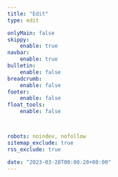 ```yaml
---
title: "Edit"
type: edit

onlyMain: false
skippy:
    enable: true
navbar:
    enable: true
bulletin:
    enable: false
breadcrumb:
    enable: false
footer:
    enable: false
float_tools:
    enable: false



robots: noindex, nofollow
sitemap_exclude: true
rss_exclude: true

date: "2023-03-28T00:00:28+08:00"
---
```

